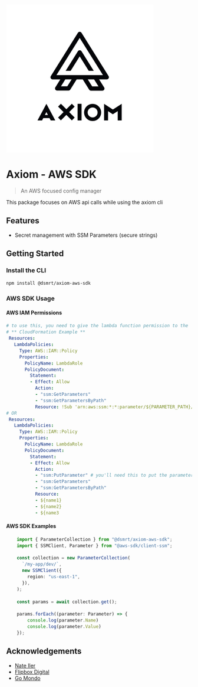 <picture>
  <source media="(prefers-color-scheme: dark)" srcset="../images/axiom-dark-mode.svg">
  <source media="(prefers-color-scheme: light)" srcset="../images/axiom-light-mode.svg">
  <img alt="Axiom logo" src="./images/axiom-light-mode.svg">
</picture>

# Axiom - AWS SDK 

> An AWS focused config manager

This package focuses on AWS api calls while using the axiom cli

## Features
- Secret management with SSM Parameters (secure strings)

## Getting Started

### Install the CLI

```bash
npm install @dsmrt/axiom-aws-sdk
```

### AWS SDK Usage

#### AWS IAM Permissions

```yaml
# to use this, you need to give the lambda function permission to the
# ** CloudFormation Example **
 Resources:
   LambdaPolicies:
     Type: AWS::IAM::Policy
     Properties:
       PolicyName: LambdaRole
       PolicyDocument:
         Statement:
         - Effect: Allow
           Action:
           - "ssm:GetParameters"
           - "ssm:GetParametersByPath"
           Resource: !Sub 'arn:aws:ssm:*:*:parameter/${PARAMETER_PATH}/*'
# OR 
 Resources:
   LambdaPolicies:
     Type: AWS::IAM::Policy
     Properties:
       PolicyName: LambdaRole
       PolicyDocument:
         Statement:
         - Effect: Allow
           Action:
           - "ssm:PutParameter" # you'll need this to put the parameters as well
           - "ssm:GetParameters"
           - "ssm:GetParametersByPath"
           Resource:
           - ${name1}
           - ${name2}
           - ${name3
```

#### AWS SDK Examples

```typescript
    import { ParameterCollection } from "@dsmrt/axiom-aws-sdk";
    import { SSMClient, Parameter } from "@aws-sdk/client-ssm";

    const collection = new ParameterCollection(
      `/my-app/dev/`,
      new SSMClient({
        region: "us-east-1",
      }),
    );

    const params = await collection.get();

    params.forEach((parameter: Parameter) => {
        console.log(parameter.Name)
        console.log(parameter.Value)
    });
```

## Acknowledgements

- [Nate Iler](https://github.com/nateiler)
- [Flipbox Digital](https://www.flipboxdigital.com)
- [Go Mondo](https://www.flipboxdigital.com)
